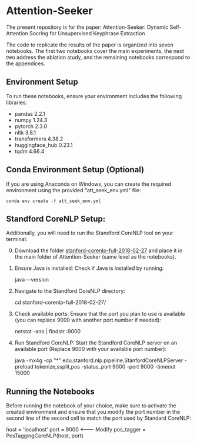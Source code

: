 # Attention-Seeker

The present repository is for the paper: Attention-Seeker: Dynamic Self-Attention Socring for Unsupervised Keyphrase Extraction

The code to replicate the results of the paper is organized into seven notebooks. 
The first two notebooks cover the main experiments, the next two address the ablation study, and the remaining notebooks correspond to the appendices.

## Environment Setup

To run these notebooks, ensure your environment includes the following libraries:

- pandas 2.2.1
- numpy 1.24.3
- pytorch 2.3.0
- nltk 3.8.1
- transformers 4.38.2
- huggingface_hub 0.23.1
- tqdm 4.66.4


## Conda Environment Setup (Optional)

If you are using Anaconda on Windows, you can create the required environment using the provided "att_seek_env.yml" file:

	conda env create -f att_seek_env.yml


## Standford CoreNLP Setup:

Additionally, you will need to run the Standford CoreNLP tool on your terminal:

0. Download the folder [stanford-corenlp-full-2018-02-27](https://drive.google.com/file/d/1K4Ll54ypTf_tF83Mkkar2QKOcZ4Uskl5/view?usp=sharing) and place it in the main folder of Attention-Seeker (same level as the notebooks).

1. Ensure Java is installed:
Check if Java is installed by running:

	java --version

2. Navigate to the Standford CoreNLP directory:

	cd stanford-corenlp-full-2018-02-27/

3. Check available ports:
Ensure that the port you plan to use is available (you can replace 9000 with another port number if needed):

	netstat -ano | findstr :9000

4. Run Standford CoreNLP:
Start the Standford CoreNLP server on an available port (Replace 9000 with your available port number):
    
	java -mx4g -cp "*" edu.stanford.nlp.pipeline.StanfordCoreNLPServer -preload tokenize,ssplit,pos -status_port 9000 -port 9000 -timeout 15000


## Running the Notebooks
Before running the notebook of your choice, make sure to activate the created environment and ensure that you modify the port number in the second line of the second cell to match the port used by Standard CoreNLP:

host = 'localhost'
port = 9000      <--- Modify
pos_tagger = PosTaggingCoreNLP(host, port)
